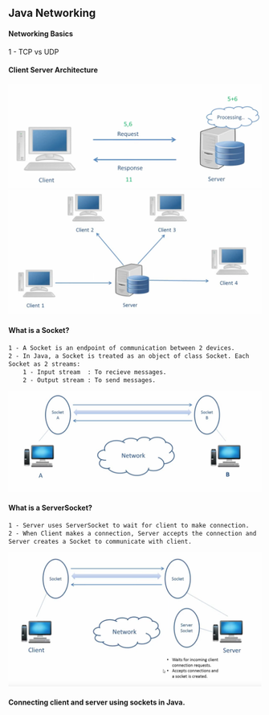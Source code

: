 ## Java Networking

#### Networking Basics
1 - TCP vs UDP

#### Client Server Architecture

![img.png](img.png) 
![img_1.png](img_1.png)

#### What is a Socket?
```
1 - A Socket is an endpoint of communication between 2 devices.
2 - In Java, a Socket is treated as an object of class Socket. Each Socket as 2 streams:
    1 - Input stream  : To recieve messages.
    2 - Output stream : To send messages.
```
![img_2.png](img_2.png)

#### What is a ServerSocket?
```
1 - Server uses ServerSocket to wait for client to make connection.
2 - When Client makes a connection, Server accepts the connection and Server creates a Socket to communicate with client.
```
![img_4.png](img_4.png)

#### Connecting client and server using sockets in Java.
